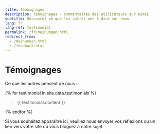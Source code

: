 ```yaml
---
title: Témoignages
description: Témoignages - Commentaires des utilisateurs sur Kimai
subtitle: Découvrez ce que les autres ont à dire sur nous
lang: fr
lang-ref: testimonial
permalink: /fr/meinungen.html
redirect_from:
  - /meinungen.html
  - /feedback.html
---
```


# Témoignages

Ce que les autres pensent de nous :

{% for testimonial in site.data.testimonials %}
<blockquote cite="{{ testimonial.name }}">
{{ testimonial.content }}
</blockquote>
{% endfor %}

Si vous souhaitez apparaître ici, veuillez nous envoyer vos réflexions ou un lien vers votre site où vous bloguez à notre sujet.
